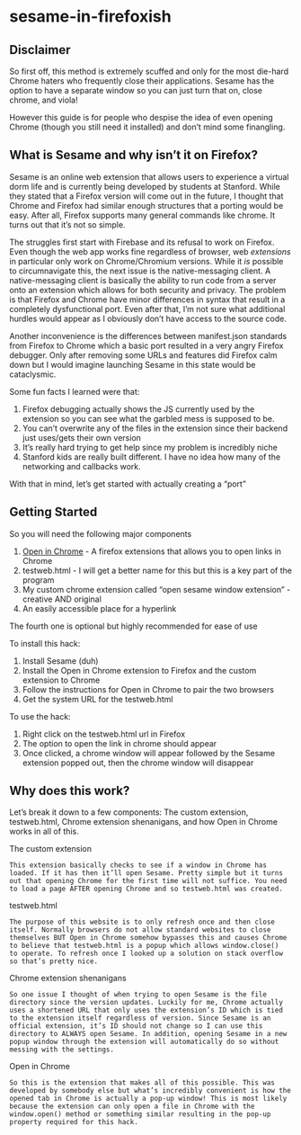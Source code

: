 # sesame-in-firefoxish
## Disclaimer

So first off, this method is extremely scuffed and only for the most die-hard Chrome haters who frequently close their applications. Sesame has the option to have a separate window so you can just turn that on, close chrome, and viola!

However this guide is for people who despise the idea of even opening Chrome (though you still need it installed) and don’t mind some finangling.


## What is Sesame and why isn’t it on Firefox?

Sesame is an online web extension that allows users to experience a virtual dorm life and is currently being developed by students at Stanford. While they stated that a Firefox version will come out in the future, I thought that Chrome and Firefox had similar enough structures that a porting would be easy. After all, Firefox supports many general commands like chrome. It turns out that it’s not so simple. 

The struggles first start with Firebase and its refusal to work on Firefox. Even though the web app works fine regardless of browser, web _extensions_ in particular only work on Chrome/Chromium versions. While it _is_ possible to circumnavigate this, the next issue is the native-messaging client. A native-messaging client is basically the ability to run code from a server onto an extension which allows for both security and privacy. The problem is that Firefox and Chrome have minor differences in syntax that result in a completely dysfunctional port. Even after that, I’m not sure what additional hurdles would appear as I obviously don’t have access to the source code.

Another inconvenience is the differences between manifest.json standards from Firefox to Chrome which a basic port resulted in a very angry Firefox debugger. Only after removing some URLs and features did Firefox calm down but I would imagine launching Sesame in this state would be cataclysmic.

Some fun facts I learned were that:



1.  Firefox debugging actually shows the JS currently used by the extension so you can see what the garbled mess is supposed to be.
2. You can’t overwrite any of the files in the extension since their backend just uses/gets their own version
3. It’s really hard trying to get help since my problem is incredibly niche
4. Stanford kids are really built different. I have no idea how many of the networking and callbacks work.

With that in mind, let’s get started with actually creating a “port”


## Getting Started

So you will need the following major components



1. [Open in Chrome](https://addons.mozilla.org/en-US/firefox/addon/open-in-chrome-browser/) - A firefox extensions that allows you to open links in Chrome
2. testweb.html - I will get a better name for this but this is a key part of the program
3. My custom chrome extension called “open sesame window extension” - creative AND original
4. An easily accessible place for a hyperlink

The fourth one is optional but highly recommended for ease of use

To install this hack:



1. Install Sesame (duh)
2. Install the Open in Chrome extension to Firefox and the custom extension to Chrome
3. Follow the instructions for Open in Chrome to pair the two browsers
4. Get the system URL for the testweb.html

To use the hack:



1. Right click on the testweb.html url in Firefox
2. The option to open the link in chrome should appear
3. Once clicked, a chrome window will appear followed by the Sesame extension popped out, then the chrome window will disappear


## Why does this work?

Let’s break it down to a few components: The custom extension, testweb.html, Chrome extension shenanigans, and how Open in Chrome works in all of this.

The custom extension

	This extension basically checks to see if a window in Chrome has loaded. If it has then it’ll open Sesame. Pretty simple but it turns out that opening Chrome for the first time will not suffice. You need to load a page AFTER opening Chrome and so testweb.html was created.

testweb.html

	The purpose of this website is to only refresh once and then close itself. Normally browsers do not allow standard websites to close themselves BUT Open in Chrome somehow bypasses this and causes Chrome to believe that testweb.html is a popup which allows window.close()  to operate. To refresh once I looked up a solution on stack overflow so that’s pretty nice.

Chrome extension shenanigans

	So one issue I thought of when trying to open Sesame is the file directory since the version updates. Luckily for me, Chrome actually uses a shortened URL that only uses the extension’s ID which is tied to the extension itself regardless of version. Since Sesame is an official extension, it’s ID should not change so I can use this directory to ALWAYS open Sesame. In addition, opening Sesame in a new popup window through the extension will automatically do so without messing with the settings.

Open in Chrome

	So this is the extension that makes all of this possible. This was developed by somebody else but what’s incredibly convenient is how the opened tab in Chrome is actually a pop-up window! This is most likely because the extension can only open a file in Chrome with the window.open() method or something similar resulting in the pop-up property required for this hack.

